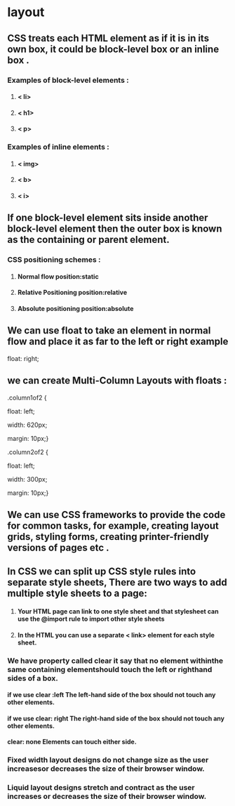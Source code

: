 
# layout
## CSS treats each HTML element as if it is in its own box, it could be block-level box or an inline box . 
### Examples of block-level elements : 
1. #### < li>
2. #### < h1>
3. #### < p>
### Examples of inline elements : 
1. #### < img>
2. #### < b>
3. #### < i>
## If one block-level element sits inside another block-level element then the outer box is known as the containing or parent element.
### CSS positioning schemes :
1. #### Normal flow    position:static
2. #### Relative Positioning    position:relative
3. #### Absolute positioning   position:absolute

## We can use float to take an element in normal flow and place it as far to the left or right example
   float: right;

## we can create Multi-Column Layouts with floats :
.column1of2 {

float: left;

width: 620px;

margin: 10px;}

.column2of2 {

float: left;

width: 300px;

margin: 10px;}

## We can use CSS frameworks to provide the code for common tasks, for example, creating layout grids, styling forms, creating printer-friendly versions of pages etc .
## In CSS we can split up CSS style rules into separate style sheets, There are two ways to add multiple style sheets to a page:
1. #### Your HTML page can link to one style sheet and that stylesheet can use the @import rule to import other style sheets
2. #### In the HTML you can use a separate < link> element for each style sheet.

### We have property called clear it say that no element withinthe same containing elementshould touch the left or righthand sides of a box. 
#### if we use clear :left The left-hand side of the box should not touch any other elements.
#### if we use clear: right  The right-hand side of the box should not touch any other elements.
#### clear: none Elements can touch either side.

### Fixed width layout designs do not change size as the user increasesor decreases the size of their browser window.
### Liquid layout designs stretch and contract as the user increases or decreases the size of their browser window.